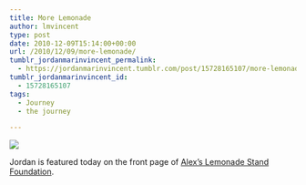 ```yaml
---
title: More Lemonade
author: lmvincent
type: post
date: 2010-12-09T15:14:00+00:00
url: /2010/12/09/more-lemonade/
tumblr_jordanmarinvincent_permalink:
  - https://jordanmarinvincent.tumblr.com/post/15728165107/more-lemonade
tumblr_jordanmarinvincent_id:
  - 15728165107
tags:
  - Journey
  - the journey

---
```

![][1]

Jordan is featured today on the front page of <a href="https://www.alexslemonade.org/" target="_blank" rel="noopener">Alex&rsquo;s Lemonade Stand Foundation</a>.

 [1]: https://media.tumblr.com/tumblr_lyvpulbBbB1r5aaue.png